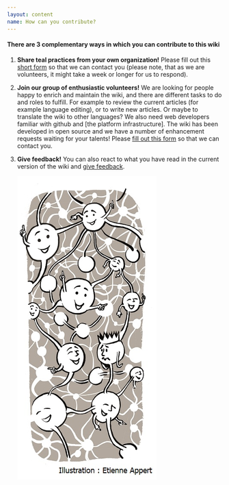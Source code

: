 ```yaml
---
layout: content
name: How can you contribute?
---
```

#### There are 3 complementary ways in which you can contribute to this wiki

1. **Share teal practices from your own organization!** Please fill out this [short form](https://surveyheart.com/form/5fb632d8c99c116adc299908) so that we can contact you (please note, that as we are volunteers, it might take a week or longer for us to respond).
2. **Join our group of enthusiastic volunteers!** We are looking for people happy to enrich and maintain the wiki, and there are different tasks to do and roles to fulfill. For example to review the current articles (for example language editing), or to write new articles. Or maybe to translate the wiki to other languages? We also need web developers familiar with github and \[the platform infrastructure]. The wiki has been developed in open source and we have a number of enhancement requests waiting for your talents! Please [fill out this form](https://surveyheart.com/form/5f12c56c042b2b3696da7a2e) so that we can contact you.
3. **Give feedback!** You can also react to what you have read in the current version of the wiki and [give feedback](https://docs.google.com/forms/d/e/1FAIpQLSeKJ9e_35o57wtjr5F2NrlptK1ULTCawjJqSqOxNdvQ1lWFzA/viewform?c=0&w=1).

   ![](/media/contribute.jpg)